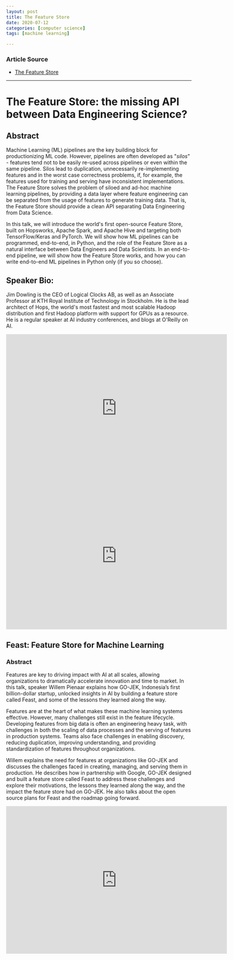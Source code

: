 ```yaml
---
layout: post
title: The Feature Store
date: 2020-07-12
categories: [computer science]
tags: [machine learning]

---
```


### Article Source
* [The Feature Store](https://www.youtube.com/watch?v=N1BjPk1smdg)

----


# The Feature Store: the missing API between Data Engineering Science?

## Abstract

Machine Learning (ML) pipelines are the key building block for productionizing ML code. However, pipelines are often developed as "*silos*" - features tend not to be easily re-used across pipelines or even within the same pipeline. Silos lead to duplication, unnecessarily re-implementing features and in the worst case correctness problems, if, for example, the features used for training and serving have inconsistent implementations. The Feature Store solves the problem of siloed and ad-hoc machine learning pipelines, by providing a data layer where feature engineering can be separated from the usage of features to generate training data. That is, the Feature Store should provide a clean API separating Data Engineering from Data Science.

In this talk, we will introduce the world's first open-source Feature Store, built on Hopsworks, Apache Spark, and Apache Hive and targeting both TensorFlow/Keras and PyTorch. We will show how ML pipelines can be programmed, end-to-end, in Python, and the role of the Feature Store as a natural interface between Data Engineers and Data Scientists. In an end-to-end pipeline, we will show how the Feature Store works, and how you can write end-to-end ML pipelines in Python only (if you so choose).

## Speaker Bio:
Jim Dowling is the CEO of Logical Clocks AB, as well as an Associate Professor at KTH Royal Institute of Technology in Stockholm. He is the lead architect of Hops, the world's most fastest and most scalable Hadoop distribution and first Hadoop platform with support for GPUs as a resource. He is a regular speaker at AI industry conferences, and blogs at O'Reilly on AI.

<iframe width="600" height="400" src="https://www.youtube.com/embed/N1BjPk1smdg" frameborder="0" allow="accelerometer; autoplay; encrypted-media; gyroscope; picture-in-picture" allowfullscreen></iframe>


<iframe width="600" height="400" src="https://www.youtube.com/embed/EI2QisCvEM4" frameborder="0" allow="accelerometer; autoplay; encrypted-media; gyroscope; picture-in-picture" allowfullscreen></iframe>

## Feast: Feature Store for Machine Learning

### Abstract
Features are key to driving impact with AI at all scales, allowing organizations to dramatically accelerate innovation and time to market. In this talk, speaker Willem Pienaar explains how GO-JEK, Indonesia’s first billion-dollar startup, unlocked insights in AI by building a feature store called Feast, and some of the lessons they learned along the way.

Features are at the heart of what makes these machine learning systems effective. However, many challenges still exist in the feature lifecycle. Developing features from big data is often an engineering heavy task, with challenges in both the scaling of data processes and the serving of features in production systems. Teams also face challenges in enabling discovery, reducing duplication, improving understanding, and providing standardization of features throughout organizations.

Willem explains the need for features at organizations like GO-JEK and discusses the challenges faced in creating, managing, and serving them in production. He describes how in partnership with Google, GO-JEK designed and built a feature store called Feast to address these challenges and explore their motivations, the lessons they learned along the way, and the impact the feature store had on GO-JEK. He also talks about the open source plans for Feast and the roadmap going forward.

<iframe width="600" height="400" src="https://www.youtube.com/embed/DaNv-Wf1MBA" frameborder="0" allow="accelerometer; autoplay; encrypted-media; gyroscope; picture-in-picture" allowfullscreen></iframe>